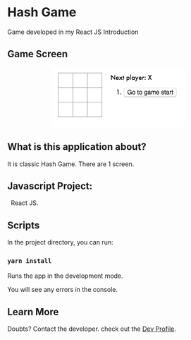 # Hash Game

Game developed in my React JS Introduction

## Game Screen
 
 <p align="center">
  <img alt="GitHub language count" src="https://github.com/keepact/Hash-Game/blob/master/game-screen.png">
 </p>
 
## What is this application about?

It is classic Hash Game. There are 1 screen.

 
## Javascript Project:
 
React JS.

## Scripts

In the project directory, you can run:

### `yarn install`

Runs the app in the development mode.<br />

You will see any errors in the console.

## Learn More

Doubts? Contact the developer. check out the [Dev Profile](https://github.com/keepact).<br />

